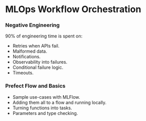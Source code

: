 # **MLOps Workflow Orchestration**

### **Negative Engineering**  
90% of engineering time is spent on:
- Retries when APIs fail.
- Malformed data.
- Notifications.
- Observability into failures.
- Conditional failure logic.
- Timeouts.


### **Prefect Flow and Basics**
- Sample use-cases with MLFlow.
- Adding them all to a flow and running locally.
- Turning functions into tasks.
- Parameters and type checking.
